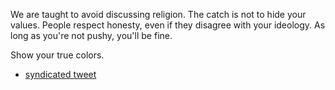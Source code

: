 We are taught to avoid discussing religion. The catch is not to hide your values. People respect honesty, even if they disagree with your ideology. As long as you're not pushy, you'll be fine.

Show your true colors.

* [syndicated tweet](https://twitter.com/binyamingreen/status/1273669746614063106)
